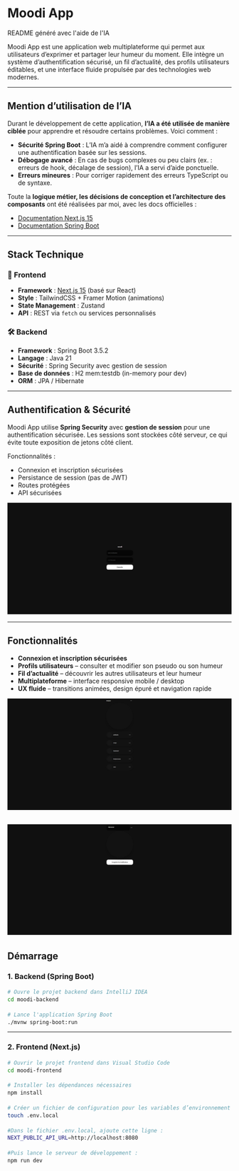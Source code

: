 # Moodi App
README généré avec l'aide de l'IA

Moodi App est une application web multiplateforme qui permet aux utilisateurs d’exprimer et partager leur humeur du moment. Elle intègre un système d’authentification sécurisé, un fil d’actualité, des profils utilisateurs éditables, et une interface fluide propulsée par des technologies web modernes.

---




##  Mention d’utilisation de l’IA

Durant le développement de cette application, **l’IA a été utilisée de manière ciblée** pour apprendre et résoudre certains problèmes. Voici comment :

-  **Sécurité Spring Boot** : L’IA m’a aidé à comprendre comment configurer une authentification basée sur les sessions.
-  **Débogage avancé** : En cas de bugs complexes ou peu clairs (ex. : erreurs de hook, décalage de session), l’IA a servi d’aide ponctuelle.
-  **Erreurs mineures** : Pour corriger rapidement des erreurs TypeScript ou de syntaxe.

Toute la **logique métier, les décisions de conception et l’architecture des composants** ont été réalisées par moi, avec les docs officielles :
- [Documentation Next.js 15](https://nextjs.org/docs)
- [Documentation Spring Boot](https://docs.spring.io/spring-boot/docs/current/reference/htmlsingle/)

---

##  Stack Technique

### 🔗 Frontend
- **Framework** : [Next.js 15](https://nextjs.org/) (basé sur React)
- **Style** : TailwindCSS + Framer Motion (animations)
- **State Management** : Zustand
- **API** : REST via `fetch` ou services personnalisés

### 🛠 Backend
- **Framework** : Spring Boot 3.5.2
- **Langage** : Java 21
- **Sécurité** : Spring Security avec gestion de session
- **Base de données** : H2 mem:testdb (in-memory pour dev)
- **ORM** : JPA / Hibernate

---

##  Authentification & Sécurité

Moodi App utilise **Spring Security** avec **gestion de session** pour une authentification sécurisée. Les sessions sont stockées côté serveur, ce qui évite toute exposition de jetons côté client.

Fonctionnalités :
- Connexion et inscription sécurisées
- Persistance de session (pas de JWT)
- Routes protégées
- API sécurisées

![Moodi App](moodi_frontend/public/moodi_prev2.png)

---


##  Fonctionnalités

-  **Connexion et inscription sécurisées**
-  **Profils utilisateurs** – consulter et modifier son pseudo ou son humeur
-  **Fil d’actualité** – découvrir les autres utilisateurs et leur humeur
-  **Multiplateforme** – interface responsive mobile / desktop
-  **UX fluide** – transitions animées, design épuré et navigation rapide


![Moodi App](moodi_frontend/public/moodi_prev1.png)

![Moodi App](moodi_frontend/public/moodi_prev3.png)
---



##  Démarrage

### 1. Backend (Spring Boot)

```bash
# Ouvre le projet backend dans IntelliJ IDEA
cd moodi-backend

# Lance l'application Spring Boot
./mvnw spring-boot:run
```

---

### 2. Frontend (Next.js)

```bash
# Ouvrir le projet frontend dans Visual Studio Code
cd moodi-frontend

# Installer les dépendances nécessaires
npm install

# Créer un fichier de configuration pour les variables d’environnement
touch .env.local

#Dans le fichier .env.local, ajoute cette ligne :
NEXT_PUBLIC_API_URL=http://localhost:8080

#Puis lance le serveur de développement :
npm run dev

```
